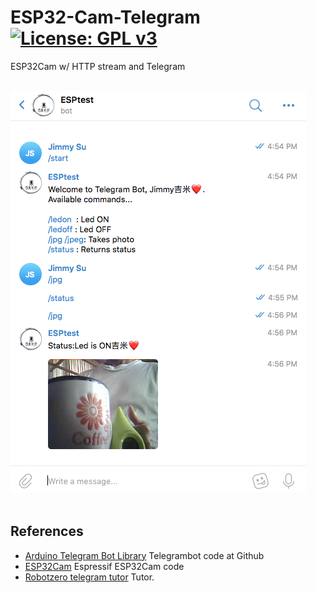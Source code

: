 # ESP32-Cam-Telegram [![License: GPL v3](https://img.shields.io/badge/License-GPLv3-blue.svg)](https://www.gnu.org/licenses/gpl-3.0)<br>
ESP32Cam w/ HTTP stream and Telegram
<br><br>

<img src="pictures/ESP32CamTelegram0530.png"/> &nbsp;&nbsp;&nbsp; 
<br><br>


## References
  - [Arduino Telegram Bot Library](https://github.com/LilyGO/TTGO-TAudio) Telegrambot code at Github
  - [ESP32Cam](https://github.com/kosme/arduinoFFT) Espressif ESP32Cam code
  - [Robotzero telegram tutor](https://github.com/adafruit/Adafruit_NeoPixel) Tutor.
